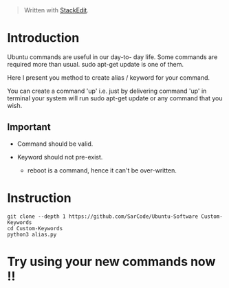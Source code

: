 
﻿


> Written with [StackEdit](https://stackedit.io/).

# Introduction
Ubuntu commands are useful in our day-to- day life. Some commands are required more than usual.
sudo apt-get update is one of them.

Here I present you method to create alias / keyword for your command.

You can create a command 'up'  i.e. just by delivering command 'up' in terminal your system will run sudo apt-get update or any command that you wish.

## Important

- Command should be valid.

- Keyword should not pre-exist.
	- reboot is a command, hence it can't be over-written.



# Instruction
	git clone --depth 1 https://github.com/SarCode/Ubuntu-Software Custom-Keywords
	cd Custom-Keywords
	python3 alias.py

# Try using your new commands now !!
	
	

